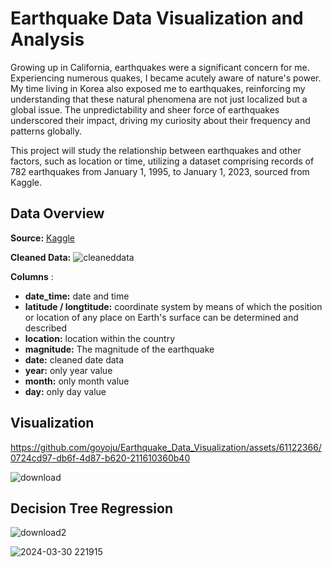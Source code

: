 # Earthquake Data Visualization and Analysis

Growing up in California, earthquakes were a significant concern for me. Experiencing numerous quakes, I became acutely aware of nature's power. My time living in Korea also exposed me to earthquakes, reinforcing my understanding that these natural phenomena are not just localized but a global issue. The unpredictability and sheer force of earthquakes underscored their impact, driving my curiosity about their frequency and patterns globally.

This project will study the relationship between earthquakes and other factors, such as location or time, utilizing a dataset comprising records of 782 earthquakes from January 1, 1995, to January 1, 2023, sourced from Kaggle.

## Data Overview
**Source:** [Kaggle](https://www.kaggle.com/datasets/warcoder/earthquake-dataset)

**Cleaned Data:**
![cleaneddata](https://github.com/goyoju/Earthquake_Data_Visualization/assets/61122366/96708a89-52fd-49ed-947a-7c556027cc3b)

**Columns** : 
- **date_time:** date and time
-  **latitude / longtitude:** coordinate system by means of which the position or location of any place on Earth's surface can be determined and described
-  **location:** location within the country
-  **magnitude:** The magnitude of the earthquake
-  **date:** cleaned date data
-  **year:** only year value
-  **month:** only month value
-  **day:** only day value

## Visualization
https://github.com/goyoju/Earthquake_Data_Visualization/assets/61122366/0724cd97-db6f-4d87-b620-211610360b40

![download](https://github.com/goyoju/Earthquake_Data_Visualization/assets/61122366/21ea04f5-7d44-421d-9431-5dc5aaa20403)


## Decision Tree Regression

![download2](https://github.com/goyoju/Earthquake_Data_Visualization/assets/61122366/82f4cca4-7f68-432b-b455-876ca67d8822)

![2024-03-30 221915](https://github.com/goyoju/Earthquake_Data_Visualization/assets/61122366/74c6da11-2d58-44a6-82aa-97cabda573e2)
